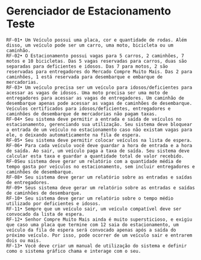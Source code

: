 # Gerenciador de Estacionamento Teste

    RF-01• Um Veículo possui uma placa, cor e quantidade de rodas. Além disso, um veículo pode ser um carro, uma moto, bicicleta ou um caminhão.
    RF-02• O Estacionamento possui vagas para 5 carros, 2 caminhões, 7 motos e 10 bicicletas. Das 5 vagas reservadas para carros, duas são separadas para deficientes e idosos. Das 7 para motos, 2 são reservadas para entregadores do Mercado Compre Muito Mais. Das 2 para caminhões, 1 está reservada para desembarque e embarque de mercadorias.
    RF-03• Um veículo precisa ser um veículo para idosos/deficientes para acessar as vagas de idosos. Uma moto precisa ser uma moto de entregadores para acessar as vagas de entregadores. Um caminhão de desembarque apenas pode acessar as vagas de caminhões de desembarque. Veículos certificados para idosos/deficientes, entregadores e caminhões de desembarque de mercadorias não pagam taxas.
    RF-04• Seu sistema deve permitir a entrada e saída de veículos no estacionamento, gerenciando sua utilização. Seu sistema deve bloquear a entrada de um veículo no estacionamento caso não existam vagas para ele, o deixando automaticamente na fila de espera.
    RF-05• Seu sistema deve permitir colocar veículos na lista de espera. 
    RF-06• Para cada veículo você deve guardar a hora de entrada e a hora de saída. Ao sair, um veículo paga a taxa de saída. Seu sistema deve calcular esta taxa e guardar a quantidade total de valor recebido.
    RF-0Seu sistema deve gerar um relatório com a quantidade média de tempo gasta por veículos no estacionamento, sem incluir entregadores e caminhões de desembarque.
    RF-08• Seu sistema deve gerar um relatório sobre as entradas e saídas de entregadores.
    RF-09• Seus sistema deve gerar um relatório sobre as entradas e saídas de caminhões de desembarque.
    RF-10• Seu sistema deve gerar um relatório sobre o tempo médio utilizado por deficientes e idosos.
    RF-11• Sempre que um veículo sair, um veículo compatível deve ser convocado da lista de espera.
    RF-12• Senhor Compre Muito Mais ainda é muito supersticioso, e exigiu que caso uma placa que termine com 12 saia do estacionamento, um veículo da fila de espera será convocado apenas após a saída do próximo veículo. Por isso, pode ocorrer de um veículo sair e entrarem dois ou mais.
    RF-13• Você deve criar um manual de utilização do sistema e definir como o sistema gráfico chama e interage com o seu.
